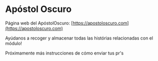 # Apóstol Oscuro

Página web del ApóstolOscuro: [https://apostoloscuro.com](https://apostoloscuro.com)

Ayúdanos a recoger y almacenar todas las histórias relacionadas con el módulo!

Próximamente más instrucciones de cómo enviar tus pr's